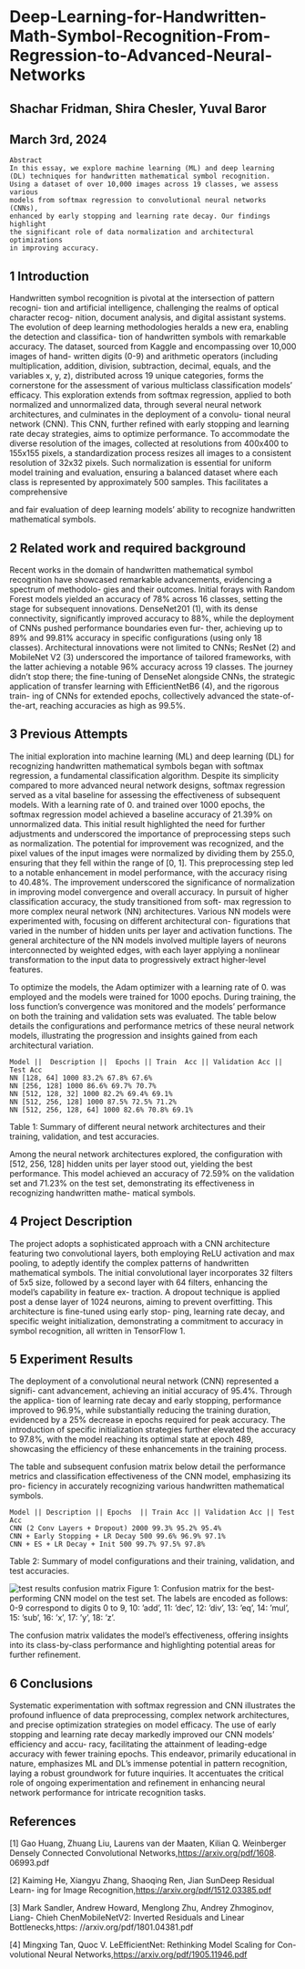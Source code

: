 # Deep-Learning-for-Handwritten-Math-Symbol-Recognition-From-Regression-to-Advanced-Neural-Networks

## Shachar Fridman, Shira Chesler, Yuval Baror

## March 3rd, 2024

```
Abstract
In this essay, we explore machine learning (ML) and deep learning
(DL) techniques for handwritten mathematical symbol recognition.
Using a dataset of over 10,000 images across 19 classes, we assess various
models from softmax regression to convolutional neural networks (CNNs),
enhanced by early stopping and learning rate decay. Our findings highlight
the significant role of data normalization and architectural optimizations
in improving accuracy.
```
## 1 Introduction

Handwritten symbol recognition is pivotal at the intersection of pattern recogni-
tion and artificial intelligence, challenging the realms of optical character recog-
nition, document analysis, and digital assistant systems. The evolution of deep
learning methodologies heralds a new era, enabling the detection and classifica-
tion of handwritten symbols with remarkable accuracy.
The dataset, sourced from Kaggle and encompassing over 10,000 images of hand-
written digits (0-9) and arithmetic operators (including multiplication, addition,
division, subtraction, decimal, equals, and the variables x, y, z), distributed
across 19 unique categories, forms the cornerstone for the assessment of various
multiclass classification models’ efficacy. This exploration extends from softmax
regression, applied to both normalized and unnormalized data, through several
neural network architectures, and culminates in the deployment of a convolu-
tional neural network (CNN). This CNN, further refined with early stopping
and learning rate decay strategies, aims to optimize performance.
To accommodate the diverse resolution of the images, collected at resolutions
from 400x400 to 155x155 pixels, a standardization process resizes all images to a
consistent resolution of 32x32 pixels. Such normalization is essential for uniform
model training and evaluation, ensuring a balanced dataset where each class is
represented by approximately 500 samples. This facilitates a comprehensive


and fair evaluation of deep learning models’ ability to recognize handwritten
mathematical symbols.

## 2 Related work and required background

Recent works in the domain of handwritten mathematical symbol recognition
have showcased remarkable advancements, evidencing a spectrum of methodolo-
gies and their outcomes. Initial forays with Random Forest models yielded an
accuracy of 78% across 16 classes, setting the stage for subsequent innovations.
DenseNet201 (1), with its dense connectivity, significantly improved accuracy to
88%, while the deployment of CNNs pushed performance boundaries even fur-
ther, achieving up to 89% and 99.81% accuracy in specific configurations (using
only 18 classes). Architectural innovations were not limited to CNNs; ResNet
(2) and MobileNet V2 (3) underscored the importance of tailored frameworks,
with the latter achieving a notable 96% accuracy across 19 classes. The journey
didn’t stop there; the fine-tuning of DenseNet alongside CNNs, the strategic
application of transfer learning with EfficientNetB6 (4), and the rigorous train-
ing of CNNs for extended epochs, collectively advanced the state-of-the-art,
reaching accuracies as high as 99.5%.

## 3 Previous Attempts

The initial exploration into machine learning (ML) and deep learning (DL) for
recognizing handwritten mathematical symbols began with softmax regression,
a fundamental classification algorithm. Despite its simplicity compared to more
advanced neural network designs, softmax regression served as a vital baseline
for assessing the effectiveness of subsequent models. With a learning rate of 0.
and trained over 1000 epochs, the softmax regression model achieved a baseline
accuracy of 21.39% on unnormalized data. This initial result highlighted the
need for further adjustments and underscored the importance of preprocessing
steps such as normalization.
The potential for improvement was recognized, and the pixel values of the
input images were normalized by dividing them by 255.0, ensuring that they fell
within the range of [0, 1]. This preprocessing step led to a notable enhancement
in model performance, with the accuracy rising to 40.48%. The improvement
underscored the significance of normalization in improving model convergence
and overall accuracy.
In pursuit of higher classification accuracy, the study transitioned from soft-
max regression to more complex neural network (NN) architectures. Various
NN models were experimented with, focusing on different architectural con-
figurations that varied in the number of hidden units per layer and activation
functions. The general architecture of the NN models involved multiple layers of
neurons interconnected by weighted edges, with each layer applying a nonlinear
transformation to the input data to progressively extract higher-level features.


To optimize the models, the Adam optimizer with a learning rate of 0.
was employed and the models were trained for 1000 epochs. During training,
the loss function’s convergence was monitored and the models’ performance on
both the training and validation sets was evaluated. The table below details
the configurations and performance metrics of these neural network models,
illustrating the progression and insights gained from each architectural variation.

```
Model ||  Description ||  Epochs || Train  Acc || Validation Acc || Test Acc
NN [128, 64] 1000 83.2% 67.8% 67.6%
NN [256, 128] 1000 86.6% 69.7% 70.7%
NN [512, 128, 32] 1000 82.2% 69.4% 69.1%
NN [512, 256, 128] 1000 87.5% 72.5% 71.2%
NN [512, 256, 128, 64] 1000 82.6% 70.8% 69.1%
```
Table 1: Summary of different neural network architectures and their training,
validation, and test accuracies.

Among the neural network architectures explored, the configuration with
[512, 256, 128] hidden units per layer stood out, yielding the best performance.
This model achieved an accuracy of 72.59% on the validation set and 71.23% on
the test set, demonstrating its effectiveness in recognizing handwritten mathe-
matical symbols.

## 4 Project Description

The project adopts a sophisticated approach with a CNN architecture featuring
two convolutional layers, both employing ReLU activation and max pooling, to
adeptly identify the complex patterns of handwritten mathematical symbols.
The initial convolutional layer incorporates 32 filters of 5x5 size, followed by
a second layer with 64 filters, enhancing the model’s capability in feature ex-
traction. A dropout technique is applied post a dense layer of 1024 neurons,
aiming to prevent overfitting. This architecture is fine-tuned using early stop-
ping, learning rate decay, and specific weight initialization, demonstrating a
commitment to accuracy in symbol recognition, all written in TensorFlow 1.

## 5 Experiment Results

The deployment of a convolutional neural network (CNN) represented a signifi-
cant advancement, achieving an initial accuracy of 95.4%. Through the applica-
tion of learning rate decay and early stopping, performance improved to 96.9%,
while substantially reducing the training duration, evidenced by a 25% decrease
in epochs required for peak accuracy. The introduction of specific initialization
strategies further elevated the accuracy to 97.8%, with the model reaching its
optimal state at epoch 489, showcasing the efficiency of these enhancements in
the training process.


The table and subsequent confusion matrix below detail the performance
metrics and classification effectiveness of the CNN model, emphasizing its pro-
ficiency in accurately recognizing various handwritten mathematical symbols.

```
Model || Description || Epochs  || Train Acc || Validation Acc || Test Acc
CNN (2 Conv Layers + Dropout) 2000 99.3% 95.2% 95.4%
CNN + Early Stopping + LR Decay 500 99.6% 96.9% 97.1%
CNN + ES + LR Decay + Init 500 99.7% 97.5% 97.8%
```
Table 2: Summary of model configurations and their training, validation, and
test accuracies.

![test results confusion matrix](https://github.com/shira-chesler/Deep-Learning-for-Handwritten-Math-Symbol-Recognition-From-Regression-to-Advanced-Neural-Networks/blob/main/confusion%20matrix.png)
Figure 1: Confusion matrix for the best-performing CNN model on the test set.
The labels are encoded as follows: 0-9 correspond to digits 0 to 9, 10: ’add’, 11:
’dec’, 12: ’div’, 13: ’eq’, 14: ’mul’, 15: ’sub’, 16: ’x’, 17: ’y’, 18: ’z’.

The confusion matrix validates the model’s effectiveness, offering insights
into its class-by-class performance and highlighting potential areas for further
refinement.


## 6 Conclusions

Systematic experimentation with softmax regression and CNN illustrates the
profound influence of data preprocessing, complex network architectures, and
precise optimization strategies on model efficacy. The use of early stopping and
learning rate decay markedly improved our CNN models’ efficiency and accu-
racy, facilitating the attainment of leading-edge accuracy with fewer training
epochs. This endeavor, primarily educational in nature, emphasizes ML and
DL’s immense potential in pattern recognition, laying a robust groundwork for
future inquiries. It accentuates the critical role of ongoing experimentation and
refinement in enhancing neural network performance for intricate recognition
tasks.

## References

[1] Gao Huang, Zhuang Liu, Laurens van der Maaten, Kilian Q. Weinberger
Densely Connected Convolutional Networks,https://arxiv.org/pdf/1608.
06993.pdf

[2] Kaiming He, Xiangyu Zhang, Shaoqing Ren, Jian SunDeep Residual Learn-
ing for Image Recognition,https://arxiv.org/pdf/1512.03385.pdf

[3] Mark Sandler, Andrew Howard, Menglong Zhu, Andrey Zhmoginov, Liang-
Chieh ChenMobileNetV2: Inverted Residuals and Linear Bottlenecks,https:
//arxiv.org/pdf/1801.04381.pdf

[4] Mingxing Tan, Quoc V. LeEfficientNet: Rethinking Model Scaling for Con-
volutional Neural Networks,https://arxiv.org/pdf/1905.11946.pdf


